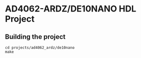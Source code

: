 <!-- no_build_example, no_dts, no_no_os -->

# AD4062-ARDZ/DE10NANO HDL Project

## Building the project

```
cd projects/ad4062_ardz/de10nano
make
```
